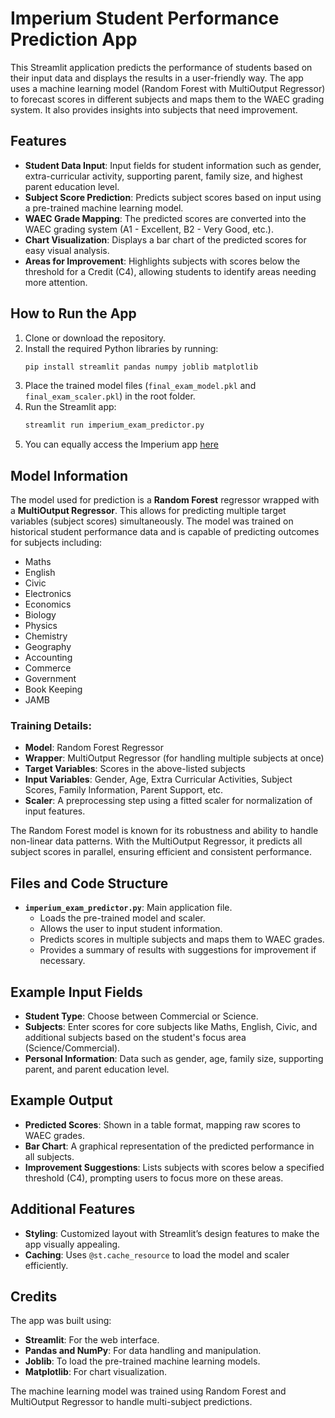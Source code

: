 # Imperium Student Performance Prediction App

This Streamlit application predicts the performance of students based on their input data and displays the results in a user-friendly way. The app uses a machine learning model (Random Forest with MultiOutput Regressor) to forecast scores in different subjects and maps them to the WAEC grading system. It also provides insights into subjects that need improvement.

## Features

- **Student Data Input**: Input fields for student information such as gender, extra-curricular activity, supporting parent, family size, and highest parent education level.
- **Subject Score Prediction**: Predicts subject scores based on input using a pre-trained machine learning model.
- **WAEC Grade Mapping**: The predicted scores are converted into the WAEC grading system (A1 - Excellent, B2 - Very Good, etc.).
- **Chart Visualization**: Displays a bar chart of the predicted scores for easy visual analysis.
- **Areas for Improvement**: Highlights subjects with scores below the threshold for a Credit (C4), allowing students to identify areas needing more attention.

## How to Run the App

1. Clone or download the repository.
2. Install the required Python libraries by running:
    ```bash
    pip install streamlit pandas numpy joblib matplotlib
    ```
3. Place the trained model files (`final_exam_model.pkl` and `final_exam_scaler.pkl`) in the root folder.
4. Run the Streamlit app:
    ```bash
    streamlit run imperium_exam_predictor.py
    ```
5. You can equally access the Imperium app [here](https://imperium.streamlit.app)

## Model Information

The model used for prediction is a **Random Forest** regressor wrapped with a **MultiOutput Regressor**. This allows for predicting multiple target variables (subject scores) simultaneously. The model was trained on historical student performance data and is capable of predicting outcomes for subjects including:

- Maths
- English
- Civic
- Electronics
- Economics
- Biology
- Physics
- Chemistry
- Geography
- Accounting
- Commerce
- Government
- Book Keeping
- JAMB

### Training Details:
- **Model**: Random Forest Regressor
- **Wrapper**: MultiOutput Regressor (for handling multiple subjects at once)
- **Target Variables**: Scores in the above-listed subjects
- **Input Variables**: Gender, Age, Extra Curricular Activities, Subject Scores, Family Information, Parent Support, etc.
- **Scaler**: A preprocessing step using a fitted scaler for normalization of input features.

The Random Forest model is known for its robustness and ability to handle non-linear data patterns. With the MultiOutput Regressor, it predicts all subject scores in parallel, ensuring efficient and consistent performance.

## Files and Code Structure

- **`imperium_exam_predictor.py`**: Main application file.
    - Loads the pre-trained model and scaler.
    - Allows the user to input student information.
    - Predicts scores in multiple subjects and maps them to WAEC grades.
    - Provides a summary of results with suggestions for improvement if necessary.
  
## Example Input Fields

- **Student Type**: Choose between Commercial or Science.
- **Subjects**: Enter scores for core subjects like Maths, English, Civic, and additional subjects based on the student's focus area (Science/Commercial).
- **Personal Information**: Data such as gender, age, family size, supporting parent, and parent education level.

## Example Output

- **Predicted Scores**: Shown in a table format, mapping raw scores to WAEC grades.
- **Bar Chart**: A graphical representation of the predicted performance in all subjects.
- **Improvement Suggestions**: Lists subjects with scores below a specified threshold (C4), prompting users to focus more on these areas.

## Additional Features

- **Styling**: Customized layout with Streamlit’s design features to make the app visually appealing.
- **Caching**: Uses `@st.cache_resource` to load the model and scaler efficiently.

## Credits

The app was built using:
- **Streamlit**: For the web interface.
- **Pandas and NumPy**: For data handling and manipulation.
- **Joblib**: To load the pre-trained machine learning models.
- **Matplotlib**: For chart visualization.

The machine learning model was trained using Random Forest and MultiOutput Regressor to handle multi-subject predictions.
